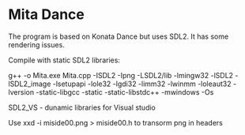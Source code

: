 # Mita Dance
The program is based on Konata Dance but uses SDL2. It has some rendering issues.



Compile with static SDL2 libraries:

g++ -o Mita.exe Mita.cpp -ISDL2 -Ipng -LSDL2/lib -lmingw32 -lSDL2 -lSDL2_image -lsetupapi -lole32 -lgdi32 -limm32 -lwinmm -loleaut32 -lversion -static-libgcc -static -static-libstdc++ -mwindows -Os

SDL2_VS - dunamic libraries for Visual studio

Use xxd -i miside00.png > miside00.h to transorm png in headers
